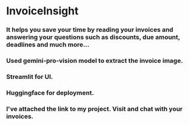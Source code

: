 # InvoiceInsight

### It helps you save your time by reading your invoices and answering your questions such as discounts, due amount, deadlines and much more...
### Used gemini-pro-vision model to extract the invoice image.
### Streamlit for UI.
### Huggingface for deployment.
### I've attached the link to my project. Visit and chat with your invoices.
